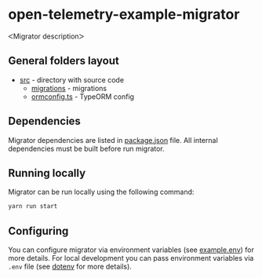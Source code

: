 # open-telemetry-example-migrator

ᐸMigrator descriptionᐳ

## General folders layout

- [src](./src) - directory with source code
  - [migrations](./src/migrations) - migrations
  - [ormconfig.ts](./src/ormconfig.ts) - TypeORM config

## Dependencies

Migrator dependencies are listed in [package.json](./package.json) file.
All internal dependencies must be built before run migrator.

## Running locally

Migrator can be run locally using the following command:

```bash
yarn run start
```

## Configuring

You can configure migrator via environment variables (see [example.env](./example.env)) for more details.
For local development you can pass environment variables via `.env` file (see [dotenv](https://www.npmjs.com/package/dotenv) for more details).
